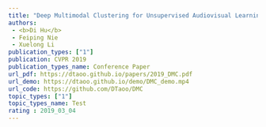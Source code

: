 ```yaml
---  
title: "Deep Multimodal Clustering for Unsupervised Audiovisual Learning Representation"  
authors:  
 - <b>Di Hu</b>  
 - Feiping Nie    
 - Xuelong Li  
publication_types: ["1"]  
publication: CVPR 2019
publication_types_name: Conference Paper  
url_pdf: https://dtaoo.github.io/papers/2019_DMC.pdf
url_demo: https://dtaoo.github.io/demo/DMC_demo.mp4  
url_code: https://github.com/DTaoo/DMC
topic_types: ["1"]
topic_types_name: Test
rating : 2019_03_04
---  
```


